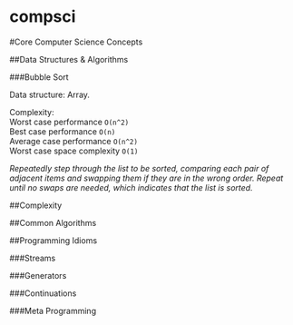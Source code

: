compsci
=======

#Core Computer Science Concepts

##Data Structures & Algorithms

###Bubble Sort

Data structure: Array.

Complexity:<br/>
Worst case performance	`O(n^2)`<br/>
Best case performance	`O(n)`<br/>
Average case performance	`O(n^2)`<br/>
Worst case space complexity	`O(1)`<br/>

*Repeatedly step through the list to be sorted, comparing each pair of adjacent items and swapping them if they are in the wrong order. Repeat until no swaps are needed, which indicates that the list is sorted.*




##Complexity


##Common Algorithms





##Programming Idioms

###Streams

###Generators

###Continuations

###Meta Programming

